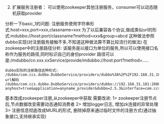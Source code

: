 2. 扩展服务注册者：
    可以使用zookeeper其他注册服务，consumer可以动态随机获取provider

分析一下basic_1的问题:
注册服务使用字符串形式:host=xxx,port=xxx,classname=xxx
为了以后兼容各个协议,做成类似url的形式:mdubbo://host:port/classname?method=xxx&group=abcd
这种做法参照dubbo实现(对注册服务接触不多,不知道这种做法算不算比较流行的做法)
在zookeeper中的注册路径分析:
该服务是以接口为单位的服务,所以可以使用接口名称作为服务的路径,同时标识自己的身份provider
    路径可以是:/mdubbo/cn.xxx.xxService/provide/mdubbo://host:port?method=.....

    dubbo实际的注册路径这种形式:
    /dubbo/com.ccs.dubbo.DubboService/providers/dubbo%3A%2F%2F192.168.31.181%3A20880%2Fcom.ccs.dubbo.DubboService%3Fanyhost%3Dtrue%26application%3Danyname_provider%26dubbo%3D2.5.3%26interface%3Dcom.ccs.dubbo.DubboService%26methods%3DsayHello%26pid%3D8280%26side%3Dprovider%26timestamp%3D1495936879320
    url解码
    /dubbo/com.ccs.dubbo.DubboService/providers/dubbo://192.168.31.181:20880/com.ccs.dubbo.DubboService?anyhost=true&application=anyname_provider&dubbo=2.5.3&interface=com.ccs.dubbo.DubboService&methods=sayHello&pid=8280&side=provider&timestamp=1495936879320

基本改成zookeeper注册,从zookeeper中获取
需要改进:
1> zookeeper注册节点后,节点数据改变需要动态通知消费者
2> 增加logger日志, 增加zk连接的异常处理
3> 注册信息彻底改成MURL的形式, 删除掉原来通过临时文件的注册方式(通过抽象接口,支持继承实现)